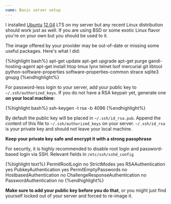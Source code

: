 ```yaml
---
name: Basic server setup
---
```


I installed [Ubuntu](http://ubuntu.com) [12.04](http://releases.ubuntu.com/precise/)
LTS on my server but any recent Linux distribution should work just as well. If you
are using BSD or some exotic Linux flavor you're on your own but you should be
used to it.

The image offered by your provider may be out-of-date or missing some useful
packages. Here's what I did:

{%highlight bash%}
apt-get update
apt-get upgrade
apt-get purge gandi-hosting-agent
apt-get install htop tmux lynx telnet lsof mercurial git libtool \
python-software-properties software-properties-common strace sqlite3 gnupg
{%endhighlight%}

For password-less login to your server, add your public key to `~/.ssh/authorized_keys`.
If you do not have a RSA keypair yet, generate one **on your local machine**:

{%highlight bash%}
ssh-keygen -t rsa -b 4096
{%endhighlight%}


By default the public key will be placed in `~/.ssh/id_rsa.pub`. Append the content
of this file to `~/.ssh/authorized_keys` on your server. `~/.ssh/id_rsa` is your
private key and should not leave your local machine.

**Keep your private key safe and encrypt it with a strong passphrase**


For security, it is highly recommended to disable root login and password-based
login via SSH. Relevant fields in `/etc/ssh/sshd_config`

{%highlight text%}
PermitRootLogin  no
StrictModes yes
RSAAuthentication yes
PubkeyAuthentication yes
PermitEmptyPasswords  no
HostbasedAuthentication no
ChallengeResponseAuthentication no
PasswordAuthentication no
{%endhighlight%}


**Make sure to add your public key before you do that**, or you might just find
yourself locked out of your server and forced to re-image it.

